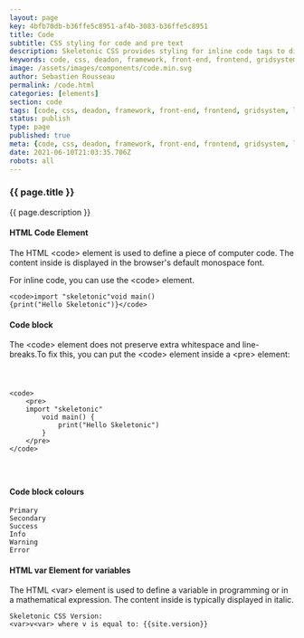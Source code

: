 ```yaml
---
layout: page
key: 4bfb70db-b36ffe5c8951-af4b-3083-b36ffe5c8951
title: Code
subtitle: CSS styling for code and pre text
description: Skeletonic CSS provides styling for inline code tags to display code snippet into the web browser.
keywords: code, css, deadon, framework, front-end, frontend, gridsystem, lightweight, mobile-first, modern, responsive, semantic, skeletonic, skeletonic.css, style-agnostic
image: /assets/images/components/code.min.svg
author: Sebastien Rousseau
permalink: /code.html
categories: [elements]
section: code
tags: [code, css, deadon, framework, front-end, frontend, gridsystem, lightweight, mobile-first, modern, responsive, semantic, skeletonic, skeletonic.css, style-agnostic]
status: publish
type: page
published: true
meta: {code, css, deadon, framework, front-end, frontend, gridsystem, lightweight, mobile-first, modern, responsive, semantic, skeletonic, skeletonic.css, style-agnostic}
date: 2021-06-10T21:03:35.706Z
robots: all
---
```


<!-- Code -->
<section class="grid-flex text-left">    
    <div class="flex-12" markdown="1">

### {{ page.title }}
{{ page.description }}

#### HTML Code Element

The HTML &lt;code&gt; element  is used to define a piece of computer code. The content inside is displayed in the browser's default monospace font.

For inline code, you can use the &lt;code&gt; element.

<code class="padding-1">&lt;code&gt;import "skeletonic"void main() {print("Hello Skeletonic")}&lt;/code&gt;</code>

#### Code block

The &lt;code&gt; element does not preserve extra whitespace and line-breaks.To fix this, you can put the &lt;code&gt; element inside a &lt;pre&gt; element:

<code class="padding-1">
    <pre>
&lt;code&gt;&#10;    &lt;pre&gt;&#10;    import &quot;skeletonic&quot;&#10;        void main() {&#10;            print(&quot;Hello Skeletonic&quot;)&#10;        }&#10;    &lt;/pre&gt;&#10;&lt;/code&gt;                    
    </pre>
</code>                

#### Code block colours

<code class="primary padding-1">Primary</code>                
<code class="secondary padding-1">Secondary</code>                
<code class="success padding-1">Success</code>                
<code class="info padding-1">Info</code>                
<code class="warning padding-1">Warning</code>                
<code class="error padding-1">Error</code>                

#### HTML var Element for variables

The HTML &lt;var&gt; element is used to define a variable in programming or in a mathematical expression. The content inside is typically displayed in italic.
                
<code class="padding-1">Skeletonic CSS Version: &lt;var&gt;v&lt;var&gt; where v is equal to: {{site.version}}</code>                
    
</div>
</section>
<!-- End Code -->